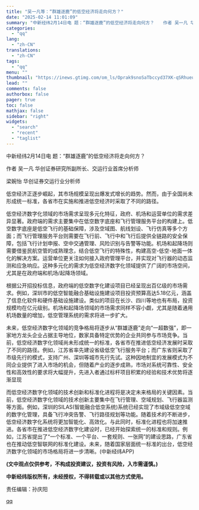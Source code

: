 ```yaml
---
title: "吴一凡等：“群雄逐鹿”的低空经济将走向何方？"
date: "2025-02-14 11:01:09"
summary: "中新经纬2月14日电 题：“群雄逐鹿”的低空经济将走向何方？　　作者 吴一凡 华创证券研究所副所..."
categories:
  - "qq"
lang:
  - "zh-CN"
translations:
  - "zh-CN"
tags:
  - "qq"
menu: ""
thumbnail: "https://inews.gtimg.com/om_ls/Oprak9snoSaTbccyd37XK-qSRhueuEFy-Xn7WiZw76SC8AA_640360/0"
lead: ""
comments: false
authorbox: false
pager: true
toc: false
mathjax: false
sidebar: "right"
widgets:
  - "search"
  - "recent"
  - "taglist"
---
```


中新经纬2月14日电 题：“群雄逐鹿”的低空经济将走向何方？

作者 吴一凡 华创证券研究所副所长、交运行业首席分析师

梁婉怡 华创证券交运行业分析师

低空经济正逐步崛起，其市场规模呈现出爆发式增长的趋势。然而，由于全国尚未形成统一标准，各省市在实施和推进低空经济时采取了不同的路径。

低空经济数字化领域的市场需求呈现多元化特征，政府、机场和运营单位的需求差异显著。政府端的需求主要集中在低空数字底座和飞行管理服务平台的构建上。低空数字底座是低空飞行的基础保障，涉及空域图、航线划设、飞行仿真等多个方面；而飞行管理服务平台则需要在飞行前、飞行中和飞行后提供全链路的安全保障，包括飞行计划申报、空中交通管理、风险识别与告警等功能。机场和起降场则需要借鉴民航空管的成熟理念，结合低空飞行的特殊性，构建高空-低空-地面一体化的解决方案。运营单位更关注如何接入政府管理平台，并实现对飞行器的动态监测和应急响应。这种多元化的需求为低空经济数字化领域提供了广阔的市场空间，尤其是在政府端和机场/起降场领域。

根据公开招投标信息，政府端的低空数字化建设项目已经呈现出百亿级的市场需求。例如，深圳市的低空智能融合基础设施建设项目投资预算高达5.18亿元，涵盖了信息化软件和硬件基础设施建设。类似的项目在长沙、四川等地也有布局，投资规模均在亿元级别。机场和起降场领域的市场需求同样不容小觑，尤其是随着通用机场数量的增加，低空管理系统的需求将进一步扩大。

未来，低空经济数字化领域的竞争格局将逐步从“群雄逐鹿”走向“一超数强”，即一家地方龙头企业占据主导地位，数家具备特定优势的企业共同参与市场竞争。当前，低空经济数字化领域尚未形成统一的标准，各省市在推进低空经济发展时采取了不同的路径。例如，江苏省率先建设省级低空飞行服务平台；而广东省则采取了市级先行的模式，支持广州、深圳等城市先行先试。这种因地制宜的发展模式为不同企业提供了进入市场的机会，但随着产业的逐步成熟，市场对系统可靠性、安全性和高效性的要求将大幅提升，先进入者通过标杆项目积累的经验和技术优势将逐渐显现

而低空经济数字化领域的技术创新和标准化进程将是决定未来格局的关键因素。当前，低空经济数字化领域的技术创新主要集中在飞行管理、空域规划、飞行器监测等方面。例如，深圳的SILAS(智能融合低空系统)系统已经实现了市域级低空空域的数字化管理，具备飞行冲突告警、飞行路径规划等功能。随着技术的不断进步，低空经济数字化系统将更加智能化、高效化。与此同时，标准化进程也将加速推进。各省市在推进低空经济数字化建设时，已经开始探索统一的标准和规则。例如，江苏省提出了“一个标准、一个平台、一套规则、一张网”的建设思路，广东省也在推动低空智联网的标准化建设。未来，随着国家层面统一标准的出台，低空经济数字化领域的市场格局将进一步清晰。(中新经纬APP)

**(文中观点仅供参考，不构成投资建议，投资有风险，入市需谨慎。)**

**中新经纬版权所有，未经授权，不得转载或以其他方式使用。**

责任编辑：孙庆阳

[qq](https://new.qq.com/rain/a/20250214A032FS00)
